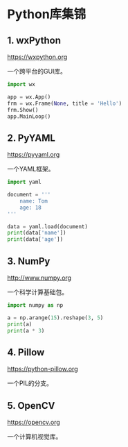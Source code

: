 # Python库集锦

## 1. wxPython

<https://wxpython.org>

一个跨平台的GUI库。

```python
import wx

app = wx.App()
frm = wx.Frame(None, title = 'Hello')
frm.Show()
app.MainLoop()
```

## 2. PyYAML

<https://pyyaml.org>

一个YAML框架。

```python
import yaml

document = '''
    name: Tom
    age: 18
'''

data = yaml.load(document)
print(data['name'])
print(data['age'])
```

## 3. NumPy

<http://www.numpy.org>

一个科学计算基础包。

```python
import numpy as np

a = np.arange(15).reshape(3, 5)
print(a)
print(a * 3)
```

## 4. Pillow

<https://python-pillow.org>

一个PIL的分支。

## 5. OpenCV

<https://opencv.org>

一个计算机视觉库。

